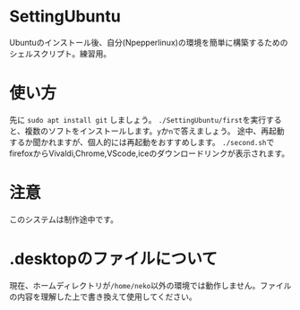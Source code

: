 # SettingUbuntu
Ubuntuのインストール後、自分(Npepperlinux)の環境を簡単に構築するためのシェルスクリプト。練習用。
# 使い方
先に
`sudo apt install git`
しましょう。
`./SettingUbuntu/first`を実行すると、複数のソフトをインストールします。`y`か`n`で答えましょう。
途中、再起動するか聞かれますが、個人的には再起動をおすすめします。
`./second.sh`でfirefoxからVivaldi,Chrome,VScode,iceのダウンロードリンクが表示されます。
# 注意
このシステムは制作途中です。
# .desktopのファイルについて
現在、ホームディレクトリが`/home/neko`以外の環境では動作しません。ファイルの内容を理解した上で書き換えて使用してください。

